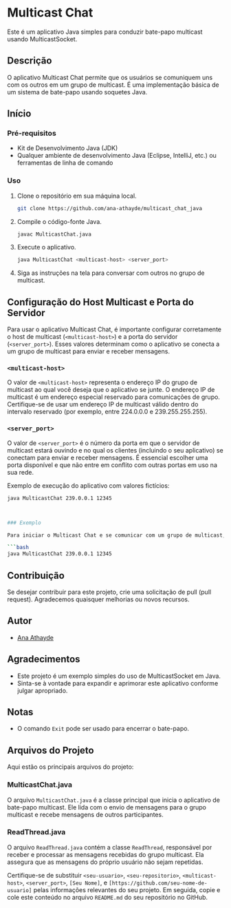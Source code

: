 # Multicast Chat

Este é um aplicativo Java simples para conduzir bate-papo multicast usando MulticastSocket.

## Descrição

O aplicativo Multicast Chat permite que os usuários se comuniquem uns com os outros em um grupo de multicast. É uma implementação básica de um sistema de bate-papo usando soquetes Java.

## Início

### Pré-requisitos

- Kit de Desenvolvimento Java (JDK)
- Qualquer ambiente de desenvolvimento Java (Eclipse, IntelliJ, etc.) ou ferramentas de linha de comando

### Uso

1. Clone o repositório em sua máquina local.

   ```bash
   git clone https://github.com/ana-athayde/multicast_chat_java
   ```

2. Compile o código-fonte Java.

   ```bash
   javac MulticastChat.java
   ```

3. Execute o aplicativo.

   ```bash
   java MulticastChat <multicast-host> <server_port>
   ```

4. Siga as instruções na tela para conversar com outros no grupo de multicast.

## Configuração do Host Multicast e Porta do Servidor

Para usar o aplicativo Multicast Chat, é importante configurar corretamente o host de multicast (`<multicast-host>`) e a porta do servidor (`<server_port>`). Esses valores determinam como o aplicativo se conecta a um grupo de multicast para enviar e receber mensagens.

### `<multicast-host>`

O valor de `<multicast-host>` representa o endereço IP do grupo de multicast ao qual você deseja que o aplicativo se junte. O endereço IP de multicast é um endereço especial reservado para comunicações de grupo. Certifique-se de usar um endereço IP de multicast válido dentro do intervalo reservado (por exemplo, entre 224.0.0.0 e 239.255.255.255).

### `<server_port>`

O valor de `<server_port>` é o número da porta em que o servidor de multicast estará ouvindo e no qual os clientes (incluindo o seu aplicativo) se conectam para enviar e receber mensagens. É essencial escolher uma porta disponível e que não entre em conflito com outras portas em uso na sua rede.

Exemplo de execução do aplicativo com valores fictícios:

```bash
java MulticastChat 239.0.0.1 12345



### Exemplo

Para iniciar o Multicast Chat e se comunicar com um grupo de multicast, você pode usar o seguinte comando:

```bash
java MulticastChat 239.0.0.1 12345
```

## Contribuição

Se desejar contribuir para este projeto, crie uma solicitação de pull (pull request). Agradecemos quaisquer melhorias ou novos recursos.

## Autor

- [Ana Athayde](https://github.com/ana-athayde)

## Agradecimentos

- Este projeto é um exemplo simples do uso de MulticastSocket em Java.
- Sinta-se à vontade para expandir e aprimorar este aplicativo conforme julgar apropriado.

## Notas

- O comando `Exit` pode ser usado para encerrar o bate-papo.

## Arquivos do Projeto

Aqui estão os principais arquivos do projeto:

### MulticastChat.java

O arquivo `MulticastChat.java` é a classe principal que inicia o aplicativo de bate-papo multicast. Ele lida com o envio de mensagens para o grupo multicast e recebe mensagens de outros participantes.

### ReadThread.java

O arquivo `ReadThread.java` contém a classe `ReadThread`, responsável por receber e processar as mensagens recebidas do grupo multicast. Ela assegura que as mensagens do próprio usuário não sejam repetidas.

Certifique-se de substituir `<seu-usuario>`, `<seu-repositorio>`, `<multicast-host>`, `<server_port>`, `[Seu Nome]`, e `[https://github.com/seu-nome-de-usuario]` pelas informações relevantes do seu projeto. Em seguida, copie e cole este conteúdo no arquivo `README.md` do seu repositório no GitHub.

